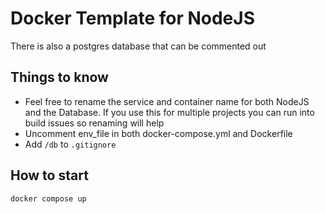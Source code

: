 # Docker Template for NodeJS

There is also a postgres database that can be commented out

## Things to know
- Feel free to rename the service and container name for both NodeJS and the Database. If you use this for multiple projects you can run into build issues so renaming will help
- Uncomment env_file in both docker-compose.yml and Dockerfile
- Add `/db` to `.gitignore`

## How to start
```bash
docker compose up
```